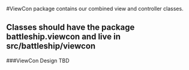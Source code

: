 #ViewCon package contains our combined view and controller classes. 

## Classes should have the package battleship.viewcon and live in src/battleship/viewcon

###ViewCon Design TBD
